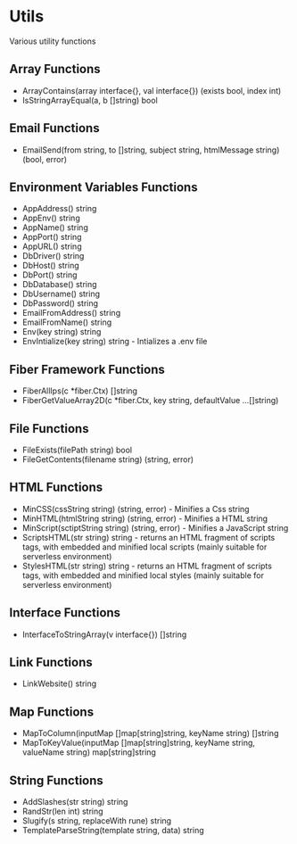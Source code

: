 # Utils

Various utility functions

## Array Functions
- ArrayContains(array interface{}, val interface{}) (exists bool, index int)
- IsStringArrayEqual(a, b []string) bool

## Email Functions
- EmailSend(from string, to []string, subject string, htmlMessage string) (bool, error)

## Environment Variables Functions
- AppAddress() string
- AppEnv() string
- AppName() string
- AppPort() string
- AppURL() string
- DbDriver() string
- DbHost() string
- DbPort() string
- DbDatabase() string
- DbUsername() string
- DbPassword() string
- EmailFromAddress() string
- EmailFromName() string
- Env(key string) string
- EnvIntialize(key string) string - Intializes a .env file

## Fiber Framework Functions
- FiberAllIps(c *fiber.Ctx) []string
- FiberGetValueArray2D(c *fiber.Ctx, key string, defaultValue ...[]string)

## File Functions
- FileExists(filePath string) bool
- FileGetContents(filename string) (string, error)

## HTML Functions
- MinCSS(cssString string) (string, error) - Minifies a Css string
- MinHTML(htmlString string) (string, error) - Minifies a HTML string
- MinScript(sctiptString string) (string, error) - Minifies a JavaScript string
- ScriptsHTML(str string) string - returns an HTML fragment of scripts tags, with embedded and minified local scripts (mainly suitable for serverless environment)
- StylesHTML(str string) string - returns an HTML fragment of scripts tags, with embedded and minified local styles (mainly suitable for serverless environment)

## Interface Functions
- InterfaceToStringArray(v interface{}) []string

## Link Functions
- LinkWebsite() string

## Map Functions
- MapToColumn(inputMap []map[string]string, keyName string) []string
- MapToKeyValue(inputMap []map[string]string, keyName string, valueName string) map[string]string

## String Functions
- AddSlashes(str string) string
- RandStr(len int) string
- Slugify(s string, replaceWith rune) string
- TemplateParseString(template string, data) string
